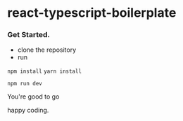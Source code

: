 # react-typescript-boilerplate

### Get Started.
 - clone the repository 
 - run
 
 ```npm install```  ```yarn install```
 
 ```npm run dev```
 
 You're good to go
 
 happy coding.
 
 
